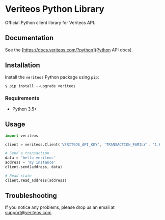 # Veriteos Python Library

Official Python client library for Veriteos API.

## Documentation

See the [https://docs.veriteos.com/?python](Python API docs).

## Installation

Install the `veriteos` Python package using `pip`:

```
$ pip install --upgrade veriteos
```

### Requirements

- Python 3.5+

## Usage

```python
import veriteos

client = veriteos.Client('VERITEOS_API_KEY', 'TRANSACTION_FAMILY', '1.0')

# Send a transaction
data = 'hello veriteos'
address = 'my instance'
client.send(address, data)

# Read state
client.read_address(address)
```

## Troubleshooting

If you notice any problems, please drop us an email at [support@veriteos.com](mailto:support@veriteos.com).

